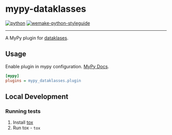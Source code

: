 # mypy-dataklasses
[![python](https://img.shields.io/badge/python-3.10%20%7C%203.11%20%7C%203.12%20%7C%203.13-blue)](https://python.org)
[![wemake-python-styleguide](https://img.shields.io/badge/style-wemake-000000.svg)](https://github.com/wemake-services/wemake-python-styleguide)

---

A MyPy plugin for [dataklases](https://github.com/dabeaz/dataklasses).

[//]: # (TODO: Publish)
[//]: # (## Installation)
[//]: # (```bash)
[//]: # (pip install mypy-dataklasses)
[//]: # (```)

## Usage
Enable plugin in mypy configuration. [MyPy Docs](https://mypy.readthedocs.io/en/stable/extending_mypy.html#configuring-mypy-to-use-plugins).
```ini
[mypy]
plugins = mypy_dataklasses.plugin
```

## Local Development
### Running tests
1. Install [tox](https://tox.wiki/)
2. Run tox - `tox`
